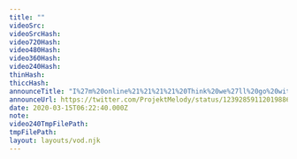 ```yaml
---
title: ""
videoSrc: 
videoSrcHash: 
video720Hash: 
video480Hash: 
video360Hash: 
video240Hash: 
thinHash: 
thiccHash: 
announceTitle: "I%27m%20online%21%21%21%21%20Think%20we%27ll%20go%20with%20some%20nimbus."
announceUrl: https://twitter.com/ProjektMelody/status/1239285911201988609
date: 2020-03-15T06:22:40.000Z
note: 
video240TmpFilePath: 
tmpFilePath: 
layout: layouts/vod.njk
---
```

